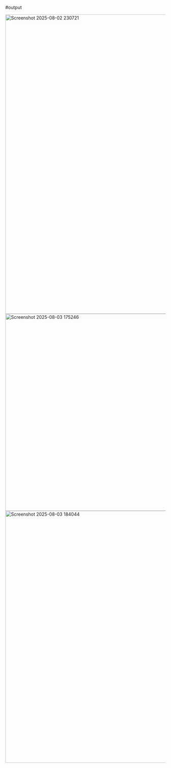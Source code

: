 #output

<img width="1001" height="937" alt="Screenshot 2025-08-02 230721" src="https://github.com/user-attachments/assets/d849c48a-6250-4db4-bb46-480534907530" />
<img width="1838" height="617" alt="Screenshot 2025-08-03 175246" src="https://github.com/user-attachments/assets/51589767-76c6-4e28-bcf3-0abe82c1a7b3" />
<img width="1904" height="789" alt="Screenshot 2025-08-03 184044" src="https://github.com/user-attachments/assets/8b6ac00b-7bb3-465c-b3cd-9b51383dfda6" />
